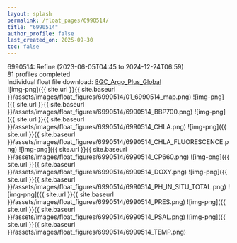 ```yaml
---
layout: splash
permalink: /float_pages/6990514/
title: "6990514"
author_profile: false
last_created_on: 2025-09-30
toc: false
---
```

 
6990514: Refine (2023-06-05T04:45 to 2024-12-24T06:59)\
81 profiles completed\
Individual float file download: [BGC_Argo_Plus_Global](https://ftp.soest.hawaii.edu/bgc_argo_plus/Individual_Floats/outliers_removed/6990514_Sprof_processed.nc)\
![img-png]({{ site.url }}{{ site.baseurl }}/assets/images/float_figures/6990514/01_6990514_map.png)
![img-png]({{ site.url }}{{ site.baseurl }}/assets/images/float_figures/6990514/6990514_BBP700.png)
![img-png]({{ site.url }}{{ site.baseurl }}/assets/images/float_figures/6990514/6990514_CHLA.png)
![img-png]({{ site.url }}{{ site.baseurl }}/assets/images/float_figures/6990514/6990514_CHLA_FLUORESCENCE.png)
![img-png]({{ site.url }}{{ site.baseurl }}/assets/images/float_figures/6990514/6990514_CP660.png)
![img-png]({{ site.url }}{{ site.baseurl }}/assets/images/float_figures/6990514/6990514_DOXY.png)
![img-png]({{ site.url }}{{ site.baseurl }}/assets/images/float_figures/6990514/6990514_PH_IN_SITU_TOTAL.png)
![img-png]({{ site.url }}{{ site.baseurl }}/assets/images/float_figures/6990514/6990514_PRES.png)
![img-png]({{ site.url }}{{ site.baseurl }}/assets/images/float_figures/6990514/6990514_PSAL.png)
![img-png]({{ site.url }}{{ site.baseurl }}/assets/images/float_figures/6990514/6990514_TEMP.png)
